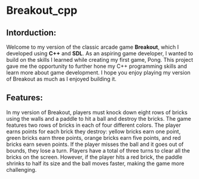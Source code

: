 # Breakout_cpp

## Intorduction:
Welcome to my version of the classic arcade game **Breakout**, which I developed using **C++** and **SDL**. As an aspiring game developer, I wanted to build on the skills I learned while creating my first game, Pong. This project gave me the opportunity to further hone my C++ programming skills and learn more about game development. I hope you enjoy playing my version of Breakout as much as I enjoyed building it.

## Features:
In my version of Breakout, players must knock down eight rows of bricks using the walls and a paddle to hit a ball and destroy the bricks. The game features two rows of bricks in each of four different colors. The player earns points for each brick they destroy: yellow bricks earn one point, green bricks earn three points, orange bricks earn five points, and red bricks earn seven points. If the player misses the ball and it goes out of bounds, they lose a turn. Players have a total of three turns to clear all the bricks on the screen. However, if the player hits a red brick, the paddle shrinks to half its size and the ball moves faster, making the game more challenging.
